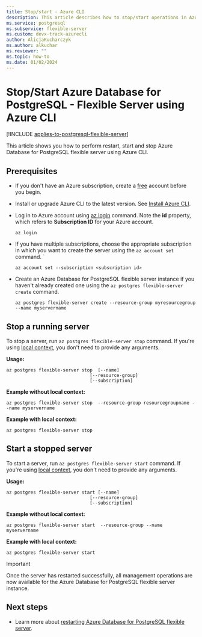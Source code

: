 ```yaml
---
title: Stop/start - Azure CLI
description: This article describes how to stop/start operations in Azure Database for PostgreSQL - Flexible Server through the Azure CLI.
ms.service: postgresql
ms.subservice: flexible-server
ms.custom: devx-track-azurecli
author: AlicjaKucharczyk
ms.author: alkuchar
ms.reviewer: ""
ms.topic: how-to
ms.date: 01/02/2024
---
```


# Stop/Start Azure Database for PostgreSQL - Flexible Server using Azure CLI

[!INCLUDE [applies-to-postgresql-flexible-server](../includes/applies-to-postgresql-flexible-server.md)]

This article shows you how to perform restart, start and stop Azure Database for PostgreSQL flexible server using Azure CLI.

## Prerequisites

- If you don't have an Azure subscription, create a [free](https://azure.microsoft.com/free/) account before you begin.
- Install or upgrade Azure CLI to the latest version. See [Install Azure CLI](/cli/azure/install-azure-cli).
-  Log in to Azure account using [az login](/cli/azure/reference-index#az-login) command. Note the **id** property, which refers to **Subscription ID** for your Azure account.

    ```azurecli-interactive
    az login
    ````

- If you have multiple subscriptions, choose the appropriate subscription in which you want to create the server using the `az account set` command.
`
    ```azurecli
    az account set --subscription <subscription id>
    ```

- Create an Azure Database for PostgreSQL flexible server instance if you haven't already created one using the `az postgres flexible-server create` command.

    ```azurecli
    az postgres flexible-server create --resource-group myresourcegroup --name myservername
    ```

## Stop a running server
To stop a server, run  `az postgres flexible-server stop` command. If you're using [local context](/cli/azure/config/param-persist), you don't need to provide any arguments.

**Usage:**
```azurecli
az postgres flexible-server stop  [--name]
                               [--resource-group]
                               [--subscription]
```

**Example without local context:**
```azurecli
az postgres flexible-server stop  --resource-group resourcegroupname --name myservername
```

**Example with local context:**
```azurecli
az postgres flexible-server stop
```

## Start a stopped server
To start a server, run  `az postgres flexible-server start` command. If you're using [local context](/cli/azure/config/param-persist), you don't need to provide any arguments.

**Usage:**
```azurecli
az postgres flexible-server start [--name]
                               [--resource-group]
                               [--subscription]
```

**Example without local context:**
```azurecli
az postgres flexible-server start  --resource-group --name myservername
```

**Example with local context:**
```azurecli
az postgres flexible-server start
```

> [!IMPORTANT]
> Once the server has restarted successfully, all management operations are now available for the Azure Database for PostgreSQL flexible server instance.

## Next steps
- Learn more about [restarting Azure Database for PostgreSQL flexible server](./how-to-restart-server-cli.md).
